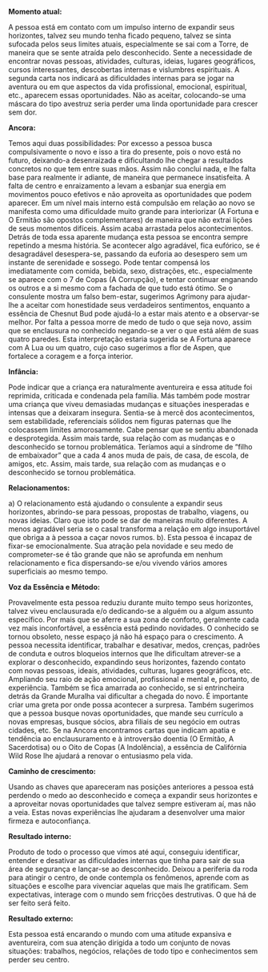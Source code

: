  **Momento atual:**

 A pessoa está em contato com um impulso interno de expandir seus horizontes, talvez seu mundo tenha ficado pequeno, talvez se sinta sufocada pelos seus limites atuais, especialmente se sai com a Torre, de maneira que se sente atraída pelo desconhecido. Sente a necessidade de encontrar novas pessoas, atividades, culturas, ideias, lugares geográficos, cursos interessantes, descobertas internas e vislumbres espirituais. A segunda carta nos indicará as dificuldades internas para se jogar na aventura ou em que aspectos da vida profissional, emocional, espiritual, etc., aparecem essas oportunidades. Não as aceitar, colocando-se uma máscara do tipo avestruz seria perder uma linda oportunidade para crescer sem dor. 


 **Ancora:** 

Temos aqui duas possibilidades: Por excesso a pessoa busca compulsivamente o novo e isso a tira do presente, pois o novo está no futuro, deixando-a desenraizada e dificultando lhe chegar a resultados concretos no que tem entre suas mãos. Assim não conclui nada, e lhe falta base para realmente ir adiante, de maneira que permanece insatisfeita. A falta de centro e enraizamento a levam a esbanjar sua energia em movimentos pouco efetivos e não aproveita as oportunidades que podem aparecer. Em um nível mais interno está compulsão em relação ao novo se manifesta como uma dificuldade muito grande para interiorizar (A Fortuna e O Ermitão são opostos complementares) de maneira que não extrai lições de seus momentos difíceis. Assim acaba arrastada pelos acontecimentos. Detrás de toda essa aparente mudança esta pessoa se encontra sempre repetindo a mesma história. Se acontecer algo agradável, fica eufórico, se é desagradável desespera-se, passando da euforia ao desespero sem um instante de serenidade e sossego. Pode tentar compensá los imediatamente com comida, bebida, sexo, distrações, etc., especialmente se aparece com o 7 de Copas (A Corrupção), e tentar continuar enganando os outros e a si mesmo com a fachada de que tudo está ótimo. Se o consulente mostra um falso bem-estar, sugerimos Agrimony para ajudar-lhe a aceitar com honestidade seus verdadeiros sentimentos, enquanto a essência de Chesnut Bud pode ajudá-lo a estar mais atento e a observar-se melhor. Por falta a pessoa morre de medo de tudo o que seja novo, assim que se enclausura no conhecido negando-se a ver o que está além de suas quatro paredes. Esta interpretação estaria sugerida se A Fortuna aparece com A Lua ou um quatro, cujo caso sugerimos a flor de Aspen, que fortalece a coragem e a força interior. 


**Infância:**

 Pode indicar que a criança era naturalmente aventureira e essa atitude foi reprimida, criticada e condenada pela família. Más também pode mostrar uma criança que viveu demasiadas mudanças e situações inesperadas e intensas que a deixaram insegura. Sentia-se à mercê dos acontecimentos, sem estabilidade, referenciais sólidos nem figuras paternas que lhe colocassem limites amorosamente. Cabe pensar que se sentiu abandonada e desprotegida. Assim mais tarde, sua relação com as mudanças e o desconhecido se tornou problemática. Teríamos aqui a síndrome de “filho de embaixador” que a cada 4 anos muda de pais, de casa, de escola, de amigos, etc. Assim, mais tarde, sua relação com as mudanças e o desconhecido se tornou problemática. 


**Relacionamentos:**

 a) O relacionamento está ajudando o consulente a expandir seus horizontes, abrindo-se para pessoas, propostas de trabalho, viagens, ou novas ideias. Claro que isto pode se dar de maneiras muito diferentes. A menos agradável seria se o casal transforma a relação em algo insuportável que obriga a à pessoa a caçar novos rumos. b). Esta pessoa é incapaz de fixar-se emocionalmente. Sua atração pela novidade e seu medo de comprometer-se é tão grande que não se aprofunda em nenhum relacionamento e fica dispersando-se e/ou vivendo vários amores superficiais ao mesmo tempo. 


**Voz da Essência e Método:**

 Provavelmente esta pessoa reduziu durante muito tempo seus horizontes, talvez viveu enclausurada e/o dedicando-se a alguém ou a algum assunto específico. Por mais que se aferre a sua zona de conforto, geralmente cada vez mais inconfortável, a essência está pedindo novidades. O conhecido se tornou obsoleto, nesse espaço já não há espaço para o crescimento. A pessoa necessita identificar, trabalhar e desativar, medos, crenças, padrões de conduta e outros bloqueios internos que lhe dificultam atrever-se a explorar o desconhecido, expandindo seus horizontes, fazendo contato com novas pessoas, ideais, atividades, culturas, lugares geográficos, etc. Ampliando seu raio de ação emocional, profissional e mental e, portanto, de experiência. Também se fica amarrada ao conhecido, se si entrincheira detrás da Grande Muralha vai dificultar a chegada do novo. É importante criar uma greta por onde possa acontecer a surpresa. Também sugerimos que a pessoa busque novas oportunidades, que mande seu currículo a novas empresas, busque sócios, abra filiais de seu negócio em outras cidades, etc. Se na Ancora encontramos cartas que indicam apatia e tendência ao enclausuramento e à introversão doentia (O Ermitão, A Sacerdotisa) ou o Oito de Copas (A Indolência), a essência de Califórnia Wild Rose lhe ajudará a renovar o entusiasmo pela vida. 


**Caminho de crescimento:**

 Usando as chaves que apareceram nas posições anteriores a pessoa está perdendo o medo ao desconhecido e começa a expandir seus horizontes e a aproveitar novas oportunidades que talvez sempre estiveram aí, mas não a veia. Estas novas experiências lhe ajudaram a desenvolver uma maior firmeza e autoconfiança. 


**Resultado interno:**

 Produto de todo o processo que vimos até aqui, conseguiu identificar, entender e desativar as dificuldades internas que tinha para sair de sua área de segurança e lançar-se ao desconhecido. Deixou a periferia da roda para atingir o centro, de onde contempla os fenômenos, aprende com as situações e escolhe para vivenciar aquelas que mais lhe gratificam. Sem expectativas, interage com o mundo sem fricções destrutivas. O que há de ser feito será feito. 


**Resultado externo:**

 Esta pessoa está encarando o mundo com uma atitude expansiva e aventureira, com sua atenção dirigida a todo um conjunto de novas situações: trabalhos, negócios, relações de todo tipo e conhecimentos sem perder seu centro.
